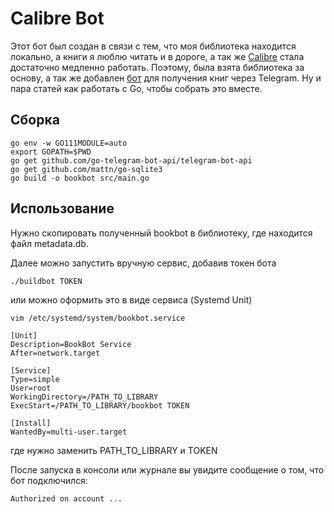 # Calibre Bot

Этот бот был создан в связи с тем, что моя библиотека находится локально, а книги я люблю читать и в дороге, а так же [Calibre](https://calibre-ebook.com) стала достаточно медленно работать. Поэтому, была взята библиотека за основу, а так же добавлен [бот](github.com/go-telegram-bot-api/telegram-bot-api) для получения книг через Telegram. Ну и пара статей как работать с Go, чтобы собрать это вместе.


## Сборка

```
go env -w GO111MODULE=auto
export GOPATH=$PWD
go get github.com/go-telegram-bot-api/telegram-bot-api
go get github.com/mattn/go-sqlite3
go build -o bookbot src/main.go
```


## Использование

Нужно скопировать полученный bookbot в библиотеку, где находится файл metadata.db.

Далее можно запустить вручную сервис, добавив токен бота
```
./buildbot TOKEN
```
или можно оформить это в виде сервиса (Systemd Unit)

```
vim /etc/systemd/system/bookbot.service
```

```
[Unit]
Description=BookBot Service
After=network.target

[Service]
Type=simple
User=root
WorkingDirectory=/PATH_TO_LIBRARY
ExecStart=/PATH_TO_LIBRARY/bookbot TOKEN

[Install]
WantedBy=multi-user.target
```
где нужно заменить PATH_TO_LIBRARY и TOKEN

После запуска в консоли или журнале вы увидите сообщение о том, что бот подключился:
```
Authorized on account ...
```
